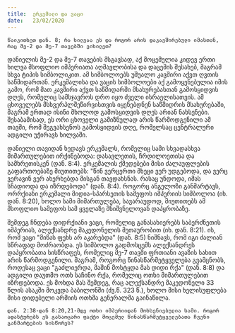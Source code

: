 ```yaml
---
title:  ერკემალი და ვაცი
date:   23/02/2020
---
```


`წაიკითხეთ დან. 8; რა ხილვაა ეს და როგორ არის დაკავშირებული იმასთან, რაც მე-2 და მე-7 თავებში ვიხილეთ?`

დანიელის მე-2 და მე-7 თავების მსგავსად, აქ მოცემულია კიდევ ერთი ხილვა მსოფლიო იმპერიათა აღმავლობისა და დაცემის შესახებ, მაგრამ სხვა ტიპის სიმბოლიკით. ამ სიმბოლოებს უშუალო კავშირი აქვთ ღვთის საწმიდართან. ერკემალისა და ვაცის სიმბოლოები აქ გამოყენებულია იმის გამო, რომ მათ კავშირი აქვთ საწმიდარში მსახურებასთან გამოსყიდვის დღეს, რომელიც სამსჯავროს დრო იყო ძველი ისრაელისათვის. ამ ცხოველებს მსხვერპლშეწირვისთვის იყენებდნენ საწმიდრის მსახურებაში, მაგრამ ერთად ისინი მხოლოდ გამოსყიდვის დღეს არიან ნახსენები. შესაბამისად, ეს ორი ცხოველი გამიზნულად არის წარმოდგენილი ამ თავში, რომ შეგვახსენოს გამოსყიდვის დღე, რომელსაც ცენტრალური ადგილი უჭირავს ხილვაში.

დანიელი თავიდან ხედავს ერკემალს, რომელიც სამი სხვადასხვა მიმართულებით ირქინებოდა: დასავლეთის, ჩრდილოეთისა და სამხრეთისკენ (დან. 8:4). ერკემალის  ქმედებები მისი ძალაუფლების გაფართოებაზე მიუთითებს: "წინ ვერცერთი მხეცი ვერ უდგებოდა, და ვერც ვერავინ ვერ ახერხებდა მისგან თავდახსნას. რასაც უნდოდა, იმას სჩადიოდა და იზრდებოდა" (დან. 8:4). როგორც ანგელოზი განმარტავს, ორრქიანი ერკემალი მიდია-სპარსეთის სამეფოს იმპერიის სიმბოლოა (იხ. დან. 8:20), ხოლო სამი მიმართულება, სავარაუდოდ, მიუთითებს ამ მსოფლიო სამეფოს სამ ყველაზე მნიშვნელოვან დაპყრობაზე.

შემდეგ ჩნდება დიდრქიანი ვაცი, რომელიც განასახიერებს საბერძნეთის იმპერიას, ალექსანდრე მაკედონელის მეთაურობით (იხ. დან. 8:21). ის, რომ ვაცი "მიწას ფეხს არ აკარებდა" (დან. 8:5) ნიშნავს, რომ იგი ძალიან სწრაფად მოძრაობდა. ეს სიმბოლო გადმოსცემს ალექსანდრეს დაპყრობათა სისწრაფეს, რომელიც მე-7 თავში ფრთიანი ავაზის სახით არის წარმოდგენილი. მაგრამ, როგორც წინასწარმეტყველება გვამცნობს, როდესაც ვაცი "გაძლიერდა, მაშინ მოსტყდა მას დიდი რქა" (დან. 8:8) და ადგილი დაუთმო ოთხ საჩინო რქა, რომელიც ოთხი მიმართულებით იზრდებოდა. ეს მოხდა მას შემდეგ, რაც ალექსანდრე მაკედონელი 33 წლის ასაკში მოკვდა ბაბილონში (ძვ.წ. 323 წ.), ხოლო მისი ხელისუფლება მისი დიდებული არმიის ოთხმა გენერალმა გაინაწილა.

`დან. 2:38-დან 8:20,21-მდე ოთხი იმპერიიდან მოხსენიებულია სამი. როგორ ადასტურებს ეს გასაოცარი ფაქტი მოცემულ წინასწარმეტყველებათა ჩვენი განმარტების სისწორეს?`

